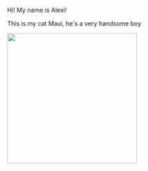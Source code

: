 Hi! My name is Alexi!

This is my cat Maui, he's a very handsome boy 


<img src="https://user-images.githubusercontent.com/36280922/196603201-c20f7365-dac4-4a9d-95c3-e38ba2b6bc5f.jpg" width="300"/>

